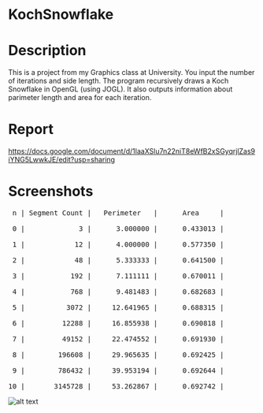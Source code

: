 # KochSnowflake

# Description

This is a project from my Graphics class at University. You input the number of iterations and side length. The program recursively draws  a Koch Snowflake in OpenGL (using JOGL). It also outputs information about parimeter length and area for each iteration.

# Report

https://docs.google.com/document/d/1laaXSlu7n22niT8eWfB2xSGyqrjlZas9iYNG5LwwkJE/edit?usp=sharing

# Screenshots
<pre>
 n | Segment Count |   Perimeter   |      Area     |
 
 0 |             3 |      3.000000 |      0.433013 |
 
 1 |            12 |      4.000000 |      0.577350 |
 
 2 |            48 |      5.333333 |      0.641500 |
 
 3 |           192 |      7.111111 |      0.670011 |
 
 4 |           768 |      9.481483 |      0.682683 |
 
 5 |          3072 |     12.641965 |      0.688315 |
 
 6 |         12288 |     16.855938 |      0.690818 |
 
 7 |         49152 |     22.474552 |      0.691930 |
 
 8 |        196608 |     29.965635 |      0.692425 |
 
 9 |        786432 |     39.953194 |      0.692644 |
 
10 |       3145728 |     53.262867 |      0.692742 |
</pre>

![alt text](https://imgur.com/8TlYiZ9.png)
